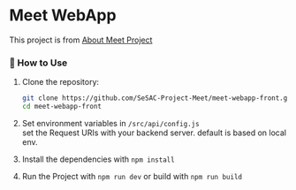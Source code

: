 # Meet WebApp

This project is from [About Meet Project](https://github.com/SeSAC-Project-Meet/about-this-project)

### 🚀 How to Use

1. Clone the repository:

   ```bash
   git clone https://github.com/SeSAC-Project-Meet/meet-webapp-front.git
   cd meet-webapp-front
   ```

2. Set environment variables in `/src/api/config.js`  
   set the Request URIs with your backend server.
   default is based on local env.
3. Install the dependencies with `npm install`
4. Run the Project with `npm run dev` or build with `npm run build`
